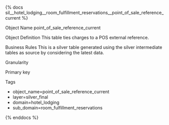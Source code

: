 {% docs sil__hotel_lodging__room_fulfillment_reservations__point_of_sale_reference_current %}

Object Name
point_of_sale_reference_current

Object Definition
This table ties charges to a POS external reference.

Business Rules
This is a silver table generated using the silver intermediate tables as source by considering the latest data.

Granularity

Primary key

Tags
- object_name=point_of_sale_reference_current
- layer=silver_final
- domain=hotel_lodging
- sub_domain=room_fulfillment_reservations

{% enddocs %}
